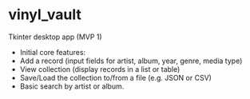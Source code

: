 # vinyl_vault
Tkinter desktop app (MVP 1) 

- Initial core features:
-   Add a record (input fields for artist, album, year, genre, media type)
-   View collection (display records in a list or table)
-   Save/Load the collection to/from a file (e.g. JSON or CSV)
-   Basic search by artist or album. 
